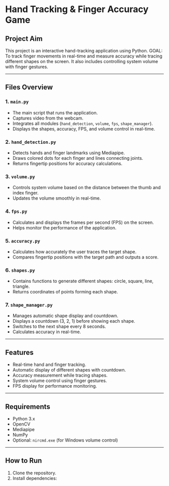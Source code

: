 # Hand Tracking & Finger Accuracy Game

## Project Aim
This project is an interactive hand-tracking application using Python. 
GOAL: To track finger movements in real-time and measure accuracy while tracing different shapes on the screen. It also includes controlling system volume with finger gestures.

---

## Files Overview

### 1. `main.py`
- The main script that runs the application.
- Captures video from the webcam.
- Integrates all modules (`hand_detection`, `volume`, `fps`, `shape_manager`).
- Displays the shapes, accuracy, FPS, and volume control in real-time.

### 2. `hand_detection.py`
- Detects hands and finger landmarks using Mediapipe.
- Draws colored dots for each finger and lines connecting joints.
- Returns fingertip positions for accuracy calculations.

### 3. `volume.py`
- Controls system volume based on the distance between the thumb and index finger.
- Updates the volume smoothly in real-time.

### 4. `fps.py`
- Calculates and displays the frames per second (FPS) on the screen.
- Helps monitor the performance of the application.

### 5. `accuracy.py`
- Calculates how accurately the user traces the target shape.
- Compares fingertip positions with the target path and outputs a score.

### 6. `shapes.py`
- Contains functions to generate different shapes: circle, square, line, triangle.
- Returns coordinates of points forming each shape.

### 7. `shape_manager.py`
- Manages automatic shape display and countdown.
- Displays a countdown (3, 2, 1) before showing each shape.
- Switches to the next shape every 8 seconds.
- Calculates accuracy in real-time.

---

## Features
- Real-time hand and finger tracking.
- Automatic display of different shapes with countdown.
- Accuracy measurement while tracing shapes.
- System volume control using finger gestures.
- FPS display for performance monitoring.

---

## Requirements
- Python 3.x
- OpenCV
- Mediapipe
- NumPy
- Optional: `nircmd.exe` (for Windows volume control)

---

## How to Run
1. Clone the repository.
2. Install dependencies:
